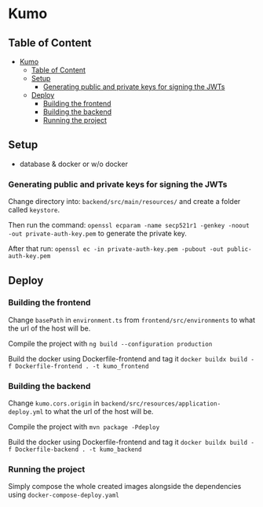 # Kumo
## Table of Content
- [Kumo](#kumo)
  - [Table of Content](#table-of-content)
  - [Setup](#setup)
    - [Generating public and private keys for signing the JWTs](#generating-public-and-private-keys-for-signing-the-jwts)
  - [Deploy](#deploy)
    - [Building the frontend](#building-the-frontend)
    - [Building the backend](#building-the-backend)
    - [Running the project](#running-the-project)

## Setup
- database & docker or w/o docker

### Generating public and private keys for signing the JWTs
Change directory into: `backend/src/main/resources/` and create a folder called `keystore`.  

Then run the command: `openssl ecparam -name secp521r1 -genkey -noout -out private-auth-key.pem` to generate the private key.

After that run: `openssl ec -in private-auth-key.pem -pubout -out public-auth-key.pem`


## Deploy
### Building the frontend
Change `basePath` in `environment.ts` from `frontend/src/environments` to what the url of the host will be.

Compile the project with `ng build --configuration production`

Build the docker using Dockerfile-frontend and tag it
`docker buildx build -f Dockerfile-frontend . -t kumo_frontend`


### Building the backend
Change `kumo.cors.origin` in `backend/src/resources/application-deploy.yml` to what the url of the host will be.

Compile the project with `mvn package -Pdeploy`

Build the docker using Dockerfile-frontend and tag it
`docker buildx build -f Dockerfile-backend . -t kumo_backend`

### Running the project
Simply compose the whole created images alongside the dependencies using `docker-compose-deploy.yaml`